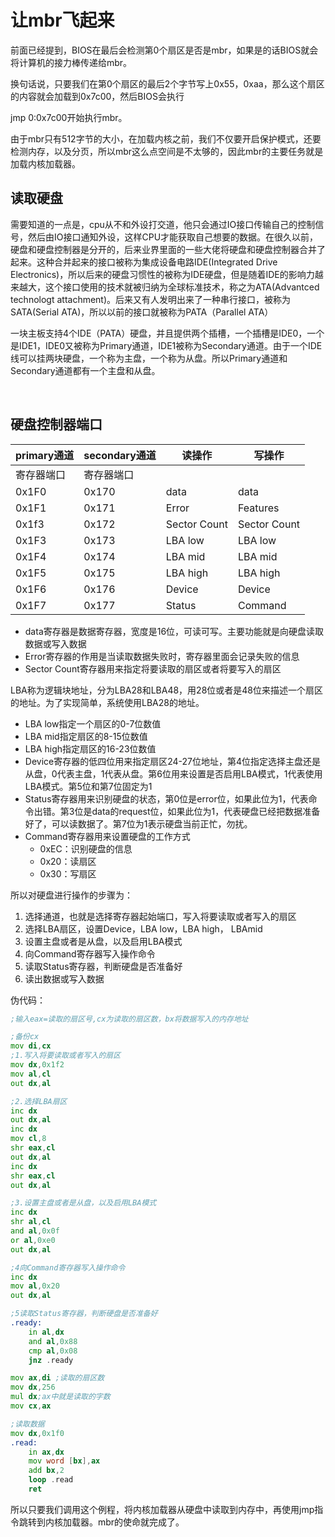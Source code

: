 # 让mbr飞起来

​		前面已经提到，BIOS在最后会检测第0个扇区是否是mbr，如果是的话BIOS就会将计算机的接力棒传递给mbr。

​		换句话说，只要我们在第0个扇区的最后2个字节写上0x55，0xaa，那么这个扇区的内容就会加载到0x7c00，然后BIOS会执行

jmp 0:0x7c00开始执行mbr。

​		由于mbr只有512字节的大小，在加载内核之前，我们不仅要开启保护模式，还要检测内存，以及分页，所以mbr这么点空间是不太够的，因此mbr的主要任务就是加载内核加载器。



## 读取硬盘

​	需要知道的一点是，cpu从不和外设打交道，他只会通过IO接口传输自己的控制信号，然后由IO接口通知外设，这样CPU才能获取自己想要的数据。在很久以前，硬盘和硬盘控制器是分开的，后来业界里面的一些大佬将硬盘和硬盘控制器合并了起来。这种合并起来的接口被称为集成设备电路IDE(Integrated Drive Electronics)，所以后来的硬盘习惯性的被称为IDE硬盘，但是随着IDE的影响力越来越大，这个接口使用的技术就被归纳为全球标准技术，称之为ATA(Advantced technologt attachment)。后来又有人发明出来了一种串行接口，被称为SATA(Serial ATA)，所以以前的接口就被称为PATA（Parallel ATA）

​	一块主板支持4个IDE（PATA）硬盘，并且提供两个插槽，一个插槽是IDE0，一个是IDE1，IDE0又被称为Primary通道，IDE1被称为Secondary通道。由于一个IDE线可以挂两块硬盘，一个称为主盘，一个称为从盘。所以Primary通道和Secondary通道都有一个主盘和从盘。

​	

## 硬盘控制器端口

| primary通道 | secondary通道 | 读操作       | 写操作       |
| ----------- | ------------- | ------------ | ------------ |
| 寄存器端口  | 寄存器端口    |              |              |
| 0x1F0       | 0x170         | data         | data         |
| 0x1F1       | 0x171         | Error        | Features     |
| 0x1f3       | 0x172         | Sector Count | Sector Count |
| 0x1F3       | 0x173         | LBA low      | LBA low      |
| 0x1F4       | 0x174         | LBA mid      | LBA mid      |
| 0x1F5       | 0x175         | LBA high     | LBA high     |
| 0x1F6       | 0x176         | Device       | Device       |
| 0x1F7       | 0x177         | Status       | Command      |

*  data寄存器是数据寄存器，宽度是16位，可读可写。主要功能就是向硬盘读取数据或写入数据
* Error寄存器的作用是当读取数据失败时，寄存器里面会记录失败的信息
* Sector Count寄存器用来指定将要读取的扇区或者将要写入的扇区

LBA称为逻辑块地址，分为LBA28和LBA48，用28位或者是48位来描述一个扇区的地址。为了实现简单，系统使用LBA28的地址。

* LBA low指定一个扇区的0-7位数值
* LBA mid指定扇区的8-15位数值
* LBA high指定扇区的16-23位数值
* Device寄存器的低四位用来指定扇区24-27位地址，第4位指定选择主盘还是从盘，0代表主盘，1代表从盘。第6位用来设置是否启用LBA模式，1代表使用LBA模式。第5位和第7位固定为1
* Status寄存器用来识别硬盘的状态，第0位是error位，如果此位为1，代表命令出错。第3位是data的request位，如果此位为1，代表硬盘已经把数据准备好了，可以读数据了。第7位为1表示硬盘当前正忙，勿扰。
* Command寄存器用来设置硬盘的工作方式
  * 0xEC：识别硬盘的信息
  * 0x20：读扇区
  * 0x30：写扇区



所以对硬盘进行操作的步骤为：

1. 选择通道，也就是选择寄存器起始端口，写入将要读取或者写入的扇区
2. 选择LBA扇区，设置Device，LBA low，LBA high， LBAmid
3. 设置主盘或者是从盘，以及启用LBA模式
4. 向Command寄存器写入操作命令
5. 读取Status寄存器，判断硬盘是否准备好
6. 读出数据或写入数据

伪代码：

```asm
;输入eax=读取的扇区号,cx为读取的扇区数，bx将数据写入的内存地址

;备份cx
mov di,cx
;1.写入将要读取或者写入的扇区
mov dx,0x1f2
mov al,cl
out dx,al

;2.选择LBA扇区
inc dx
out dx,al
inc dx
mov cl,8
shr eax,cl
out dx,al
inc dx
shr eax,cl
out dx,al

;3.设置主盘或者是从盘，以及启用LBA模式
inc dx
shr al,cl
and al,0x0f
or al,0xe0
out dx,al

;4向Command寄存器写入操作命令
inc dx
mov al,0x20
out dx,al

;5读取Status寄存器，判断硬盘是否准备好
.ready:
	in al,dx
	and al,0x88
	cmp al,0x08
	jnz .ready

mov ax,di ;读取的扇区数
mov dx,256
mul dx;ax中就是读取的字数
mov cx,ax

;读取数据
mov dx,0x1f0
.read:
	in ax,dx
	mov word [bx],ax
	add bx,2
	loop .read
	ret
```



所以只要我们调用这个例程，将内核加载器从硬盘中读取到内存中，再使用jmp指令跳转到内核加载器。mbr的使命就完成了。

